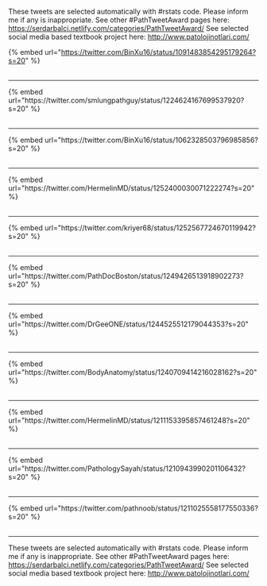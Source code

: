 

These tweets are selected automatically with #rstats code. Please inform me if any is inappropriate.
See other #PathTweetAward pages here: https://serdarbalci.netlify.com/categories/PathTweetAward/ 
See selected social media based textbook project here: http://www.patolojinotlari.com/

{% embed url="https://twitter.com/BinXu16/status/1091483854295179264?s=20" %}<br>
<br>
<hr>
{% embed url="https://twitter.com/smlungpathguy/status/1224624167699537920?s=20" %}<br>
<br>
<hr>
{% embed url="https://twitter.com/BinXu16/status/1062328503796985856?s=20" %}<br>
<br>
<hr>
{% embed url="https://twitter.com/HermelinMD/status/1252400030071222274?s=20" %}<br>
<br>
<hr>
{% embed url="https://twitter.com/kriyer68/status/1252567724670119942?s=20" %}<br>
<br>
<hr>
{% embed url="https://twitter.com/PathDocBoston/status/1249426513918902273?s=20" %}<br>
<br>
<hr>
{% embed url="https://twitter.com/DrGeeONE/status/1244525512179044353?s=20" %}<br>
<br>
<hr>
{% embed url="https://twitter.com/BodyAnatomy/status/1240709414216028162?s=20" %}<br>
<br>
<hr>
{% embed url="https://twitter.com/HermelinMD/status/1211153395857461248?s=20" %}<br>
<br>
<hr>
{% embed url="https://twitter.com/PathologySayah/status/1210943990201106432?s=20" %}<br>
<br>
<hr>
{% embed url="https://twitter.com/pathnoob/status/1211025558177550336?s=20" %}<br>
<br>
<hr>


These tweets are selected automatically with #rstats code. Please inform me if any is inappropriate.
See other #PathTweetAward pages here: https://serdarbalci.netlify.com/categories/PathTweetAward/ 
See selected social media based textbook project here: http://www.patolojinotlari.com/
